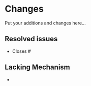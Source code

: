 # Changes
Put your additions and changes here...

## Resolved issues
- Closes #

## Lacking Mechanism
- 
